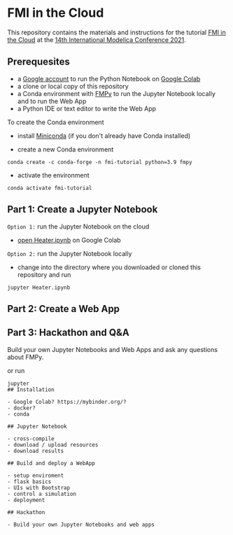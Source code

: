 # FMI in the Cloud

This repository contains the materials and instructions for the tutorial [FMI in the Cloud](https://2021.international.conference.modelica.org/vendor_tutorial.html) at the [14th International Modelica Conference 2021](https://2021.international.conference.modelica.org/).

## Prerequesites

- a [Google account](https://accounts.google.com/SignUp) to run the Python Notebook on [Google Colab](https://colab.research.google.com/)
- a clone or local copy of this repository
- a Conda environment with [FMPy](https://github.com/CATIA-Systems/FMPy) to run the Jupyter Notebook locally and to run the Web App
- a Python IDE or text editor to write the Web App

To create the Conda environment

- install [Miniconda](https://docs.conda.io/en/latest/miniconda.html) (if you don't already have Conda installed)

- create a new Conda environment

```
conda create -c conda-forge -n fmi-tutorial python=3.9 fmpy
```

- activate the environment

```
conda activate fmi-tutorial
```

## Part 1: Create a Jupyter Notebook

`Option 1:` run the Jupyter Notebook on the cloud

- [open Heater.ipynb](https://colab.research.google.com/github/t-sommer/fmi-webapp-tutorial/blob/main/Heater.ipynb) on Google Colab

`Option 2:` run the Jupyter Notebook locally

- change into the directory where you downloaded or cloned this repository and run

```
jupyter Heater.ipynb
```

## Part 2: Create a Web App

## Part 3: Hackathon and Q&A

Build your own Jupyter Notebooks and Web Apps and ask any questions about FMPy.

or run 

```
jupyter 
## Installation

- Google Colab? https://mybinder.org/?
- docker?
- conda

## Jupyter Notebook

- cross-compile
- download / upload resources
- download results

## Build and deploy a WebApp

- setup enviroment
- flask basics
- UIs with Bootstrap
- control a simulation
- deployment

## Hackathon

- Build your own Jupyter Notebooks and web apps
